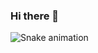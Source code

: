 ### Hi there 👋

  ![Snake animation](https://github.com/RebecaRibeiro99/RebecaRibeiro99/blob/output/github-contribution-grid-snake.svg)
  
<!--
**RebecaRibeiro99/RebecaRibeiro99** is a ✨ _special_ ✨ repository because its `README.md` (this file) appears on your GitHub profile.

Here are some ideas to get you started:

- 🔭 I’m currently working on ...
- 🌱 I’m currently learning ...
- 👯 I’m looking to collaborate on ...
- 🤔 I’m looking for help with ...
- 💬 Ask me about ...
- 📫 How to reach me: ...
- 😄 Pronouns: ...
- ⚡ Fun fact: ...
-->

